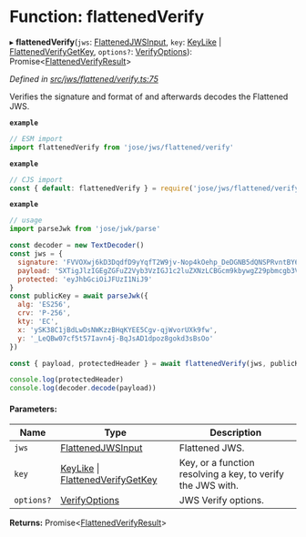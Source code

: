 # Function: flattenedVerify

▸ **flattenedVerify**(`jws`: [FlattenedJWSInput](../interfaces/_types_d_.flattenedjwsinput.md), `key`: [KeyLike](../types/_types_d_.keylike.md) \| [FlattenedVerifyGetKey](../interfaces/_jws_flattened_verify_.flattenedverifygetkey.md), `options?`: [VerifyOptions](../interfaces/_types_d_.verifyoptions.md)): Promise\<[FlattenedVerifyResult](../interfaces/_types_d_.flattenedverifyresult.md)>

*Defined in [src/jws/flattened/verify.ts:75](https://github.com/panva/jose/blob/v3.4.0/src/jws/flattened/verify.ts#L75)*

Verifies the signature and format of and afterwards decodes the Flattened JWS.

**`example`** 
```js
// ESM import
import flattenedVerify from 'jose/jws/flattened/verify'
```

**`example`** 
```js
// CJS import
const { default: flattenedVerify } = require('jose/jws/flattened/verify')
```

**`example`** 
```js
// usage
import parseJwk from 'jose/jwk/parse'

const decoder = new TextDecoder()
const jws = {
  signature: 'FVVOXwj6kD3DqdfD9yYqfT2W9jv-Nop4kOehp_DeDGNB5dQNSPRvntBY6xH3uxlCxE8na9d_kyhYOcanpDJ0EA',
  payload: 'SXTigJlzIGEgZGFuZ2Vyb3VzIGJ1c2luZXNzLCBGcm9kbywgZ29pbmcgb3V0IHlvdXIgZG9vci4',
  protected: 'eyJhbGciOiJFUzI1NiJ9'
}
const publicKey = await parseJwk({
  alg: 'ES256',
  crv: 'P-256',
  kty: 'EC',
  x: 'ySK38C1jBdLwDsNWKzzBHqKYEE5Cgv-qjWvorUXk9fw',
  y: '_LeQBw07cf5t57Iavn4j-BqJsAD1dpoz8gokd3sBsOo'
})

const { payload, protectedHeader } = await flattenedVerify(jws, publicKey)

console.log(protectedHeader)
console.log(decoder.decode(payload))
```

#### Parameters:

Name | Type | Description |
------ | ------ | ------ |
`jws` | [FlattenedJWSInput](../interfaces/_types_d_.flattenedjwsinput.md) | Flattened JWS. |
`key` | [KeyLike](../types/_types_d_.keylike.md) \| [FlattenedVerifyGetKey](../interfaces/_jws_flattened_verify_.flattenedverifygetkey.md) | Key, or a function resolving a key, to verify the JWS with. |
`options?` | [VerifyOptions](../interfaces/_types_d_.verifyoptions.md) | JWS Verify options.  |

**Returns:** Promise\<[FlattenedVerifyResult](../interfaces/_types_d_.flattenedverifyresult.md)>
